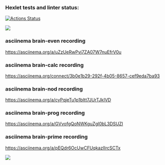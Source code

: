 ### Hexlet tests and linter status:
[![Actions Status](https://github.com/Ustizkii/python-project-49/actions/workflows/hexlet-check.yml/badge.svg)](https://github.com/Ustizkii/python-project-49/actions)

<a href="https://codeclimate.com/github/Ustizkii/python-project-49/maintainability"><img src="https://api.codeclimate.com/v1/badges/227304f77fc67dc0c265/maintainability" /></a>

### asciinema brain-even recording
https://asciinema.org/a/uZzUeRwPvj7ZA07W7nuEfrV0u

### asciinema brain-calc recording
https://asciinema.org/connect/3b0e1b29-292f-4b05-8657-cef9eda7ba93

### asciinema brain-nod recording
https://asciinema.org/a/cyPqjeTu1p1bltt7JUrTJkIVD

### asciinema brain-prog recording
https://asciinema.org/a/GVvofgQoNWKguZgl0bL3DSUZI

### asciinema brain-prime recording
https://asciinema.org/a/pEQdr6OcUwCFUqkazIIrcSCTx

<a href="https://asciinema.org/a/uZzUeRwPvj7ZA07W7nuEfrV0u" target="_blank"><img src="https://asciinema.org/a/uZzUeRwPvj7ZA07W7nuEfrV0u.svg" /></a>

